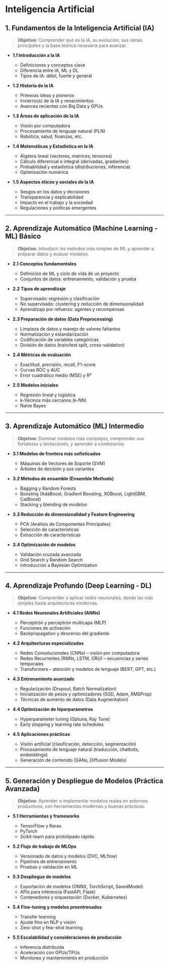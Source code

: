# Inteligencia Artificial

## 1. Fundamentos de la Inteligencia Artificial (IA)
> **Objetivo:** Comprender qué es la IA, su evolución, sus ramas principales y la base teórica necesaria para avanzar.  

- **1.1 Introducción a la IA**  
  - Definiciones y conceptos clave  
  - Diferencia entre IA, ML y DL  
  - Tipos de IA: débil, fuerte y general  

- **1.2 Historia de la IA**  
  - Primeras ideas y pioneros  
  - Invierno(s) de la IA y renacimientos  
  - Avances recientes con Big Data y GPUs  

- **1.3 Áreas de aplicación de la IA**  
  - Visión por computadora  
  - Procesamiento de lenguaje natural (PLN)  
  - Robótica, salud, finanzas, etc.  

- **1.4 Matemáticas y Estadística en la IA**  
  - Álgebra lineal (vectores, matrices, tensores)  
  - Cálculo diferencial e integral (derivadas, gradientes)  
  - Probabilidad y estadística (distribuciones, inferencia)  
  - Optimización numérica  

- **1.5 Aspectos éticos y sociales de la IA**  
  - Sesgos en los datos y decisiones  
  - Transparencia y explicabilidad  
  - Impacto en el trabajo y la sociedad  
  - Regulaciones y políticas emergentes  

---

## 2. Aprendizaje Automático (Machine Learning - ML) Básico
> **Objetivo:** Introducir los métodos más simples de ML y aprender a preparar datos y evaluar modelos.  

- **2.1 Conceptos fundamentales**  
  - Definición de ML y ciclo de vida de un proyecto  
  - Conjuntos de datos: entrenamiento, validación y prueba  

- **2.2 Tipos de aprendizaje**  
  - Supervisado: regresión y clasificación  
  - No supervisado: clustering y reducción de dimensionalidad  
  - Aprendizaje por refuerzo: agentes y recompensas  

- **2.3 Preparación de datos (Data Preprocessing)**  
  - Limpieza de datos y manejo de valores faltantes  
  - Normalización y estandarización  
  - Codificación de variables categóricas  
  - División de datos (train/test split, cross-validation)  

- **2.4 Métricas de evaluación**  
  - Exactitud, precisión, recall, F1-score  
  - Curvas ROC y AUC  
  - Error cuadrático medio (MSE) y R²  

- **2.5 Modelos iniciales**  
  - Regresión lineal y logística  
  - k-Vecinos más cercanos (k-NN)  
  - Naïve Bayes  

---

## 3. Aprendizaje Automático (ML) Intermedio
> **Objetivo:** Dominar modelos más complejos, comprender sus fortalezas y limitaciones, y aprender a combinarlos.  

- **3.1 Modelos de frontera más sofisticados**  
  - Máquinas de Vectores de Soporte (SVM)  
  - Árboles de decisión y sus variantes  

- **3.2 Métodos de ensamble (Ensemble Methods)**  
  - Bagging y Random Forests  
  - Boosting (AdaBoost, Gradient Boosting, XGBoost, LightGBM, CatBoost)  
  - Stacking y blending de modelos  

- **3.3 Reducción de dimensionalidad y Feature Engineering**  
  - PCA (Análisis de Componentes Principales)  
  - Selección de características  
  - Extracción de características  

- **3.4 Optimización de modelos**  
  - Validación cruzada avanzada  
  - Grid Search y Random Search  
  - Introducción a Bayesian Optimization  

---

## 4. Aprendizaje Profundo (Deep Learning - DL)
> **Objetivo:** Comprender y aplicar redes neuronales, desde las más simples hasta arquitecturas modernas.  

- **4.1 Redes Neuronales Artificiales (ANNs)**  
  - Perceptrón y perceptrón multicapa (MLP)  
  - Funciones de activación  
  - Backpropagation y descenso del gradiente  

- **4.2 Arquitecturas especializadas**  
  - Redes Convolucionales (CNNs) – visión por computadora  
  - Redes Recurrentes (RNNs, LSTM, GRU) – secuencias y series temporales  
  - Transformers – atención y modelos de lenguaje (BERT, GPT, etc.)  

- **4.3 Entrenamiento avanzado**  
  - Regularización (Dropout, Batch Normalization)  
  - Inicialización de pesos y optimizadores (SGD, Adam, RMSProp)  
  - Técnicas de aumento de datos (Data Augmentation)  

- **4.4 Optimización de hiperparámetros**  
  - Hyperparameter tuning (Optuna, Ray Tune)  
  - Early stopping y learning rate schedules  

- **4.5 Aplicaciones prácticas**  
  - Visión artificial (clasificación, detección, segmentación)  
  - Procesamiento de lenguaje natural (traducción, chatbots, embeddings)  
  - Generación de contenido (GANs, Diffusion Models)  

---

## 5. Generación y Despliegue de Modelos (Práctica Avanzada)
> **Objetivo:** Aprender a implementar modelos reales en entornos productivos, con herramientas modernas y buenas prácticas.  

- **5.1 Herramientas y frameworks**  
  - TensorFlow y Keras  
  - PyTorch  
  - Scikit-learn para prototipado rápido  

- **5.2 Flujo de trabajo de MLOps**  
  - Versionado de datos y modelos (DVC, MLflow)  
  - Pipelines de entrenamiento  
  - Pruebas y validación en ML  

- **5.3 Despliegue de modelos**  
  - Exportación de modelos (ONNX, TorchScript, SavedModel)  
  - APIs para inferencia (FastAPI, Flask)  
  - Contenedores y orquestación (Docker, Kubernetes)  

- **5.4 Fine-tuning y modelos preentrenados**  
  - Transfer learning  
  - Ajuste fino en NLP y visión  
  - Zero-shot y few-shot learning  

- **5.5 Escalabilidad y consideraciones de producción**  
  - Inferencia distribuida  
  - Aceleración con GPUs/TPUs  
  - Monitoreo y mantenimiento en producción  
